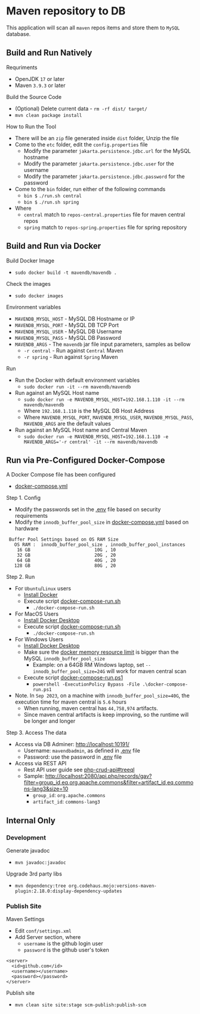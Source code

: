 # Maven repository to DB

This application will scan all `maven` repos items and store them to `MySQL` database.

## Build and Run Natively

Requriments

* OpenJDK `17` or later
* Maven `3.9.3` or later

Build the Source Code
* (Optional) Delete current data - `rm -rf dist/ target/`
* `mvn clean package install`

How to Run the Tool
* There will be an `zip` file generated inside `dist` folder, Unzip the file
* Come to the `etc` folder, edit the `config.properties` file
  * Modify the parameter `jakarta.persistence.jdbc.url` for the MySQL hostname
  * Modify the parameter `jakarta.persistence.jdbc.user` for the username
  * Modify the parameter `jakarta.persistence.jdbc.password` for the password
* Come to the `bin` folder, run either of the following commands
  * `bin $` `./run.sh central`
  * `bin $` `./run.sh spring`
* Where
  * `central` match to `repos-central.properties` file for maven central repos
  * `spring` match to `repos-spring.properties` file for spring repository

## Build and Run via Docker

Build Docker Image
* `sudo docker build -t mavendb/mavendb .`

Check the images
* `sudo docker images`

Environment variables
* `MAVENDB_MYSQL_HOST` - MySQL DB Hostname or IP
* `MAVENDB_MYSQL_PORT` - MySQL DB TCP Port
* `MAVENDB_MYSQL_USER` - MySQL DB Username
* `MAVENDB_MYSQL_PASS` - MySQL DB Password
* `MAVENDB_ARGS` - The `mavendb` jar file input parameters, samples as bellow
  * `-r central` - Run against `Central` Maven
  * `-r spring` - Run against `Spring` Maven

Run
* Run the Docker with default environment variables
  * `sudo docker run -it --rm mavendb/mavendb`
* Run against an MySQL Host name
  * `sudo docker run -e MAVENDB_MYSQL_HOST=192.168.1.110 -it --rm mavendb/mavendb`
  * Where `192.168.1.110` is the MySQL DB Host Address
  * Where `MAVENDB_MYSQL_PORT`, `MAVENDB_MYSQL_USER`, `MAVENDB_MYSQL_PASS`, `MAVENDB_ARGS` are the default values
* Run against an MySQL Host name and Central Maven
  * `sudo docker run -e MAVENDB_MYSQL_HOST=192.168.1.110 -e MAVENDB_ARGS='-r central' -it --rm mavendb/mavendb`


## Run via Pre-Configured Docker-Compose

A Docker Compose file has been configured
* [docker-compose.yml](docker-compose.yml)

Step 1. Config
- Modify the passwords set in the [.env](.env) file based on security requirements
- Modify the `innodb_buffer_pool_size` in [docker-compose.yml](docker-compose.yml) based on hardware

```
 Buffer Pool Settings based on OS RAM Size
   OS RAM :  innodb_buffer_pool_size , innodb_buffer_pool_instances
    16 GB                        10G , 10
    32 GB                        20G , 20
    64 GB                        40G , 20
   128 GB                        80G , 20
```

Step 2. Run
- For `Ubuntu`/`Linux` users
  - [Install Docker](https://docs.docker.com/engine/install/ubuntu/)
  - Execute script [docker-compose-run.sh](docker-compose-run.sh)
    - `./docker-compose-run.sh`
- For MacOS Users
  - [Install Docker Desktop](https://docs.docker.com/desktop/install/mac-install/)
  - Execute script [docker-compose-run.sh](docker-compose-run.sh)
    - `./docker-compose-run.sh`
- For Windows Users
  - [Install Docker Desktop](https://docs.docker.com/desktop/install/windows-install/)
  - Make sure the [docker memory resource limit](https://stackoverflow.com/questions/43460770/docker-windows-container-memory-limit) is bigger than the MySQL `innodb_buffer_pool_size`
    - Example: on a 64GB RM Windows laptop, set `--innodb_buffer_pool_size=24G` will work for maven central scan
  - Execute script [docker-compose-run.ps1](docker-compose-run.ps1)
    - `powershell -ExecutionPolicy Bypass -File .\docker-compose-run.ps1`
- Note. In `Sep 2023`, on a machine with `innodb_buffer_pool_size=40G`, the execution time for maven central is `5.6` hours
  - When running, maven central has `44,758,974` artifacts.
  - Since maven central artifacts is keep improving, so the runtime will be longer and longer

Step 3. Access The data

- Access via DB Adminer: [http://localhost:10191/](http://localhost:10191/)
  - Username: `mavendbadmin`, as defined in [.env](.env) file
  - Password: use the password in [.env](.env) file
- Access via REST API
  - Rest API user guide see [php-crud-api#treeql](https://github.com/mevdschee/php-crud-api#treeql-a-pragmatic-graphql)
  - Sample: [http://localhost:2080/api.php/records/gav?filter=group_id,eq,org.apache.commons&filter=artifact_id,eq,commons-lang3&size=10](http://localhost:2080/api.php/records/gav?filter=group_id,eq,org.apache.commons&filter=artifact_id,eq,commons-lang3&size=10)
    - `group_id`: `org.apache.commons`
    - `artifact_id`: `commons-lang3`


## Internal Only
### Development

Generate javadoc
* `mvn javadoc:javadoc`

Upgrade 3rd party libs
* `mvn dependency:tree org.codehaus.mojo:versions-maven-plugin:2.18.0:display-dependency-updates`

### Publish Site

Maven Settings
* Edit `conf/settings.xml`
* Add Server section, where
  * `username` is the github login user
  * `password` is the github user's token

```
<server>
  <id>github.com</id>
  <username></username>
  <password></password>
</server>
```

Publish site
* `mvn clean site site:stage scm-publish:publish-scm`

